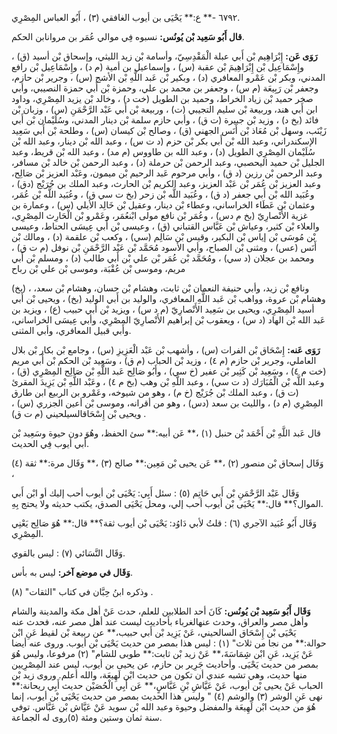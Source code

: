 ٦٧٩٢ -** ع:** يَحْيَى بن أيوب الغافقي (٣) ، أَبُو العباس المِصْرِي.

**قال أَبُو سَعِيد بْن يُونُس:** نسبوه فِي موالي عُمَر بن مروانابن الحكم.

**رَوَى عَن:** إِبْرَاهِيم بْن أَبي عبلة الْمَقْدِسِيّ، وأسامة بْن زيد الليثي، وإسحاق بْن أسيد (ق) ، وإِسْمَاعِيل بْن إِبْرَاهِيمَ بْن عقبة (س) ، وإسماعيل بن أمية (م د) ، وإِسْمَاعِيل بْن رافع المدني، وبكر بْن عَمْرو المعافري (د) ، وبكير بْن عَبد اللَّهِ بْن الأشج (س) ، وجرير بْن حازم، وجعفر بْن رَبِيعَة (م س) ، وجعفر بن محمد بن علي، وحمزة بْن أَبي حمزة النصيبي، وأبي صخر حميد بْن زياد الخراط، وحميد بن الطويل (خت د) ، وخالد بْن يزيد المِصْرِي، وداود ابن أَبي هند، وربيعة بْن سليم التجيبي (ت) ، وربيعة بْن أَبي عَبْد الرَّحْمَنِ (س) ، وزبان بْن فائد (بخ د) ، وزيد بْن جبيرة (ت ق) ، وأبي حازم سلمة بْن دينار المدني، وسُلَيْمان بْن أَبي زَيْنَب، وسهل بْن مُعَاذ بْن أَنَس الجهني (ق) ، وصالح بْن كيسان (س) ، وطلحة بْن أَبي سَعِيد الإسكندراني، وعبد الله بْن أَبي بكر بْن حزم (د ت س) ، وعبد الله بْن دينار، وعبد الله بْن سُلَيْمان المِصْرِي الطويل (د) ، وعبد الله بن طاووس (م مد) ، وعبد الله بْن قريط، وعبد الجليل بْن حميد اليحصبي، وعبد الرحمن بْن حرملة (د) ، وعبد الرحمن بْن خالد بْن مسافر، وعبد الرحمن بْن رزين (د ق) ، وأبي مرحوم عَبد الرحيم بْن ميمون، وعَبْد العزيز بْن صَالِح، وعبد العزيز بْن عُمَر بْن عَبْد العزيز، وعبد الكريم بْن الحارث، وعبد الملك بن جُرَيْج (دق) ، وعُبَيد الله بْن أَبي جعفر (د ق) ، وعُبَيد اللَّه بْن زحر (بخ ت سي ق) ، وعُبَيد اللَّه بْن عُمَر، وعثمان بْن عَطَاء الخراساني، وعطاء بْن دينار، وعقيل بْن خَالِد الأيلي (س) ، وعمارة بن غزية الأَنْصارِيّ (بخ م دس) ، وعُمَر بْن نافع مولى ابْنعُمَر، وعَمْرو بْن الْحَارِث المِصْرِي، والعلاء بْن كثير، وعياش بْن عَبَّاس القتباني (ق) ، وعيسى بْن أَبي عِيسَى الحناط، وعيسى بْن مُوسَى بْن إياس بْن البكير، وقيس بْن سَالِم (سي) ، وكعب بْن علقمة (د) ، ومالك بْن أَنَس (عس) ، ومثنى بْن الصباح، وأبي الأسود مُحَمَّد بْن عَبْد الرَّحْمَنِ بْن نوفل (م ت ق) ، ومحمد بن عجلان (د سي) ، ومُحَمَّد بْن عُمَر بْن علي بْن أَبي طالب (د) ، ومسلم بْن أَبي مريم، وموسى بْن عُقْبَة، وموسى بْن علي بْن رباح

(بخ) ، ونافع بْن زيد، وأبي حنيفة النعمان بْن ثابت، وهشام بْن حسان، وهشام بْن سعد، وهشام بْن عروة، وواهب بْن عَبد اللَّهِ المعافري، والوليد بن أَبي الوليد (بخ) ، ويحيى بْن أَبي أسيد المِصْرِي، ويحيى بن سَعِيد الأَنْصارِيّ (م د س) ، ويزيد بْن أَبي حبيب (ع) ، ويزيد بن عَبد الله بْن الهاد (د س) ، ويعقوب بْن إبراهيم الأَنْصارِيّ المِصْرِي، وأبي عِيسَى الخراساني، وأبي قبيل المعافري، وأبي المثنى.

**رَوَى عَنه:** إِسْحَاق بْن الفرات (س) ، وأشهب بْن عَبْد الْعَزِيزِ (س) ، وجامع بْن بكار بْن بلال العاملي، وجرير بْن حازم (م ٤) ، وزيد بْن الحباب (م ق) ، وسَعِيد بْن الحكم بْن أَبي مريم (خت م ٤) ، وسَعِيد بْن كَثِير بْن عفير (خ سي) ، وأَبُو صَالِح عَبد اللَّهِ بْن صَالِح المِصْرِي (ق) ، وعبد اللَّه بْن الْمُبَارَك (د ت سي) ، وعبد اللَّهِ بْن وهب (بخ م ٤) ، وعَبْد اللَّهِ بْن يَزِيدَ المقرئ (ت ق) ، وعبد الملك بْن جُرَيْج (خ م) ، وهو من شيوخه، وعَمْرو بن الربيع ابن طارق المِصْرِي (م د) ، والليث بن سعد (دس) ، وهو من أقرانه، وموسى بْن أعين الجزري (س) ، ويحيى بْن إِسْحَاقالسيلحيني (م ت ق) .

قال عَبد اللَّهِ بْن أَحْمَد بْن حنبل (١) ،** عَن أبيه:** سئ الحفظ، وهُوَ دون حيوة وسَعِيد بْن أَبي أيوب فِي الحديث.

وَقَال إسحاق بْن منصور (٢) ،** عَن يحيى بْن مَعِين:** صالح (٣) ،** وَقَال مرة:** ثقة (٤) ،

وَقَال عَبْد الرَّحْمَنِ بْن أَبي حَاتِم (٥) : سئل أَبِي: يَحْيَى بْن أيوب أحب إليك أو ابْن أَبي الموال؟** قال:** يَحْيَى بْن أيوب أحب إلي، ومحل يَحْيَى الصدق، يكتب حديثه ولا يحتج بِهِ.

وَقَال أَبُو عُبَيد الآجري (٦) : قلتُ لأبي دَاوُد: يَحْيَى بْن أيوب ثقة؟** قال:** هُوَ صَالِح يَعْنِي المِصْرِي.

وَقَال النَّسَائي (٧) : ليس بالقوي.

**وَقَال في موضع آخر:** ليس به بأس.

وذكره ابنُ حِبَّان في كتاب "الثقات" (٨) .

**وَقَال أَبُو سَعِيد بْن يُونُس:** كَانَ أحد الطلابين للعلم، حدث عَنْ أهل مكة والمدينة والشام وأهل مصر والعراق، وحدث عنهالغرباء بأحاديث ليست عند أهل مصر عنه، فحدث عنه يَحْيَى بْن إِسْحَاق السالحيني، عَنْ يَزِيد بْن أَبي حبيب،** عن ربيعة بْن لقيط عَنِ ابْن حوالة:** من نجا من ثلاث" (١) : ليس هذا بمصر من حديث يَحْيَى بْن أيوب. وروى عنه أيضا عَنْ يَزِيد، عَنِ ابْن شِِمَاسَةَ،** عَنْ زيد بْن ثابت:** طوبى للشام" (٢) مرفوعا، وليس هُوَ بمصر من حديث يَحْيَى. وأحاديث جَرِير بن حازم، عن يحيى بن أيوب، ليس عند المِصْرِيين منها حديث، وهي تشبه عندي أن تكون من حديث ابْن لَهِيعَة، والله أعلم. وروى زيد بْن الحباب عَنْ يحيى بْن أيوب، عَنْ عَيَّاشِ بْنِ عَبَّاسٍ،** عَن أَبِي الْحُصَيْن حديث أَبِي ريحانة:** نهى عَنِ الوشر (٣) والوشم (٤) " وليس هذا الحديث بمصر من حديث يَحْيَى بْن أيوب، إنما هُوَ من حديث ابْن لَهِيعَة والمفضل وحيوة وعبد الله بْن سويد عَنْ عَيَّاش بْن عَبَّاس. توفي سنة ثمان وستين ومئة (٥)روى له الجماعة.